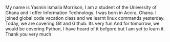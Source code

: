 My name is Yasmin Ismaila Morrison, I am a student of the University of Ghana and I offer Information Technology.
I was born in Accra, Ghana. 
I joined global code vacation class and we learnt linux commands yesterday.
Today, we are covering Git and Github. Its very fun
And for tomorrow, we would be covering Python, I have heard of it befgore but I am yet to learn it.
Thank you very much